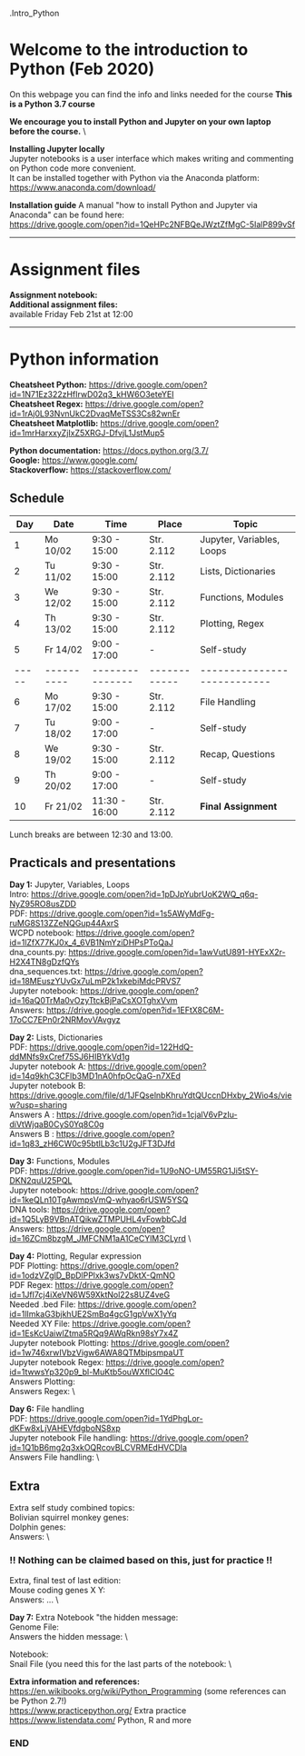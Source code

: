 .Intro_Python

# Welcome to the introduction to Python (Feb 2020)

On this webpage you can find the info and links needed for the course
**This is a Python 3.7 course**

**We encourage you to install Python and Jupyter on your own laptop before the course.** \

**Installing Jupyter locally**\
Jupyter notebooks is a user interface which makes writing and commenting on Python code more convenient.\
It can be installed together with Python via the Anaconda platform:\
https://www.anaconda.com/download/

**Installation guide**
A manual "how to install Python and Jupyter via Anaconda" can be found here:\
https://drive.google.com/open?id=1QeHPc2NFBQeJWztZfMgC-5IalP899vSf

--------------------------------------------------------------------------------------
# Assignment files 

**Assignment notebook:**   \
**Additional assignment files:** \
available Friday Feb 21st at 12:00

--------------------------------------------------------------------------------------

# Python information

**Cheatsheet Python:** https://drive.google.com/open?id=1N71Ez322zHfIrwD02q3_kHW6O3eteYEI \
**Cheatsheet Regex:** https://drive.google.com/open?id=1rAj0L93NvnUkC2DvaqMeTSS3Cs82wnEr \
**Cheatsheet Matplotlib:** https://drive.google.com/open?id=1mrHarxxyZjIxZ5XRGJ-DfvjL1JstMup5  

**Python documentation:** https://docs.python.org/3.7/ \
**Google:** https://www.google.com/ \
**Stackoverflow:** https://stackoverflow.com/ 

## Schedule

| Day | Date     | Time          | Place      | Topic                     |
|-----|----------|---------------|------------|---------------------------|
| 1   | Mo 10/02 |  9:30 - 15:00 | Str. 2.112 | Jupyter, Variables, Loops |
| 2   | Tu 11/02 |  9:30 - 15:00 | Str. 2.112 | Lists, Dictionaries       |
| 3   | We 12/02 |  9:30 - 15:00 | Str. 2.112 | Functions, Modules        |
| 4   | Th 13/02 |  9:30 - 15:00 | Str. 2.112 | Plotting, Regex           |
| 5   | Fr 14/02 |  9:00 - 17:00 | -          | Self-study                |
|-----|----------|---------------|------------|---------------------------|
| 6   | Mo 17/02 |  9:30 - 15:00 | Str. 2.112 | File Handling             |
| 7   | Tu 18/02 |  9:00 - 17:00 | -          | Self-study                |
| 8   | We 19/02 |  9:30 - 15:00 | Str. 2.112 | Recap, Questions          |
| 9   | Th 20/02 |  9:00 - 17:00 | -          | Self-study                |
| 10  | Fr 21/02 | 11:30 - 16:00 | Str. 2.112 | **Final Assignment**      |

Lunch breaks are between 12:30 and 13:00.



## Practicals and presentations ###

**Day 1:** Jupyter, Variables, Loops\
Intro: https://drive.google.com/open?id=1pDJpYubrUoK2WQ_q6q-NyZ95RO8usZDD \
PDF: https://drive.google.com/open?id=1s5AWyMdFg-ruMG8S13ZZeNQGup44AxrS \
WCPD notebook: https://drive.google.com/open?id=1lZfX77KJ0x_4_6VB1NmYziDHPsPToQaJ \
dna_counts.py: https://drive.google.com/open?id=1awVutU891-HYExX2r-H2X4TN8gDzfQYs \
dna_sequences.txt: https://drive.google.com/open?id=18MEuszYUvGx7uLmP2k1xkebiMdcPRVS7 \
Jupyter notebook: https://drive.google.com/open?id=16aQ0TrMa0vOzyTtckBjPaCsXOTghxVvm \
Answers: https://drive.google.com/open?id=1EFtX8C6M-17oCC7EPn0r2NRMovVAvgyz   

**Day 2:** Lists, Dictionaries \
PDF: https://drive.google.com/open?id=122HdQ-ddMNfs9xCref75SJ6HIBYkVd1g \
Jupyter notebook A: https://drive.google.com/open?id=14q9khC3CFlb3MD1nA0hfpOcQaG-n7XEd \
Jupyter notebook B: https://drive.google.com/file/d/1JFQselnbKhruYdtQUccnDHxby_2Wio4s/view?usp=sharing \
Answers A : https://drive.google.com/open?id=1cjalV6vPzIu-diVtWjqaB0CyS0Yq8C0g \
Answers B : https://drive.google.com/open?id=1q83_zH6CW0c95btlLb3c1U2gJFT3DJfd

**Day 3:** Functions, Modules \
PDF: https://drive.google.com/open?id=1U9oNO-UM55RG1Ji5tSY-DKN2quU25PQL \
Jupyter notebook: https://drive.google.com/open?id=1keQLn10TgAwmpsVmQ-whyao6rUSW5YSQ \
DNA tools: https://drive.google.com/open?id=1Q5LyB9VBnATQikwZTMPUHL4vFowbbCJd \
Answers: https://drive.google.com/open?id=16ZCm8bzgM_JMFCNM1aA1CeCYlM3CLyrd \


**Day 4:** Plotting, Regular expression \
PDF Plotting: https://drive.google.com/open?id=1odzVZglD_BpDlPPlxk3ws7vDktX-QmNO \
PDF Regex: https://drive.google.com/open?id=1JfI7cj4iXeVN6W59XktNol22s8UZ4veG \
Needed .bed File: https://drive.google.com/open?id=1lImkaG3bjkhUE2SmBq4gcG1gpVwX1yYq \
Needed XY File: https://drive.google.com/open?id=1EsKcUaiwlZtma5RQq9AWqRkn98sY7x4Z \
Jupyter notebook Plotting: https://drive.google.com/open?id=1w746xrwIVbzVigw6AWA8QTMbipsmpaUT \
Jupyter notebook Regex: https://drive.google.com/open?id=1twwsYp320p9_bl-MuKtb5ouWXflClO4C \
Answers Plotting:  \
Answers Regex:  \

**Day 6:** File handling \
PDF: https://drive.google.com/open?id=1YdPhgLor-dKFw8xLjVAHEVfdgboNS8xp \
Jupyter notebook File handling: https://drive.google.com/open?id=1Q1bB6mg2q3xkOQRcovBLCVRMEdHVCDIa \
Answers File handling:  \


## Extra ##
Extra self study combined topics: \
Bolivian squirrel monkey genes:  \
Dolphin genes:  \
Answers:  \

### !! Nothing can be claimed based on this, just for practice !! ###
Extra, final test of last edition:  \
Mouse coding genes X Y:   \
Answers: ... \


**Day 7:** Extra
Notebook "the hidden message:  \
Genome File:  \
Answers the hidden message:  \

Notebook:  \
Snail File (you need this for the last parts of the notebook: \



**Extra information and references:** \
https://en.wikibooks.org/wiki/Python_Programming (some references can be Python 2.7!) \
https://www.practicepython.org/ Extra practice \
https://www.listendata.com/ Python, R and more


### END

